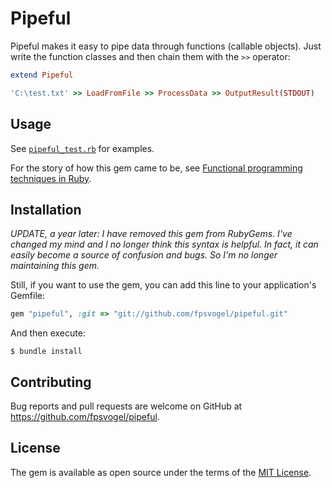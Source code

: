# Pipeful

Pipeful makes it easy to pipe data through functions (callable objects). Just write the function classes and then chain them with the `>>` operator:

```ruby
extend Pipeful

'C:\test.txt' >> LoadFromFile >> ProcessData >> OutputResult(STDOUT)
```

## Usage

See [`pipeful_test.rb`](https://github.com/fpsvogel/pipeful/blob/master/test/pipeful_test.rb) for examples.

For the story of how this gem came to be, see [Functional programming techniques in Ruby](https://fpsvogel.netlify.app/posts/2020-12-21-ruby-functional-programming.html).

## Installation

_UPDATE, a year later: I have removed this gem from RubyGems. I've changed my mind and I no longer think this syntax is helpful. In fact, it can easily become a source of confusion and bugs. So I'm no longer maintaining this gem._

Still, if you want to use the gem, you can add this line to your application's Gemfile:

```ruby
gem "pipeful", :git => "git://github.com/fpsvogel/pipeful.git"
```

And then execute:

    $ bundle install

## Contributing

Bug reports and pull requests are welcome on GitHub at https://github.com/fpsvogel/pipeful.

## License

The gem is available as open source under the terms of the [MIT License](https://opensource.org/licenses/MIT).
